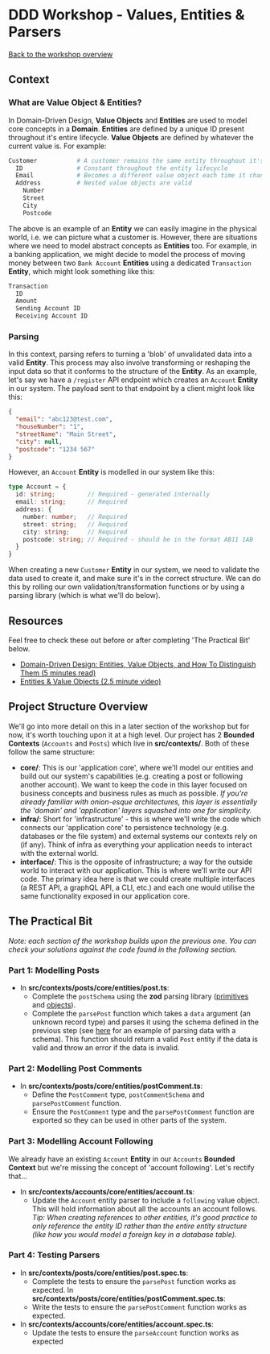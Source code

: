# DDD Workshop - Values, Entities & Parsers

[Back to the workshop overview](https://github.com/PensionBee/ddd-workshop#workshop-overview)

## Context

### What are Value Object & Entities?

In Domain-Driven Design, **Value Objects** and **Entities** are used to model core concepts in a **Domain**. **Entities** are defined by a unique ID present throughout it's entire lifecycle. **Value Objects** are defined by whatever the current value is. For example:

```sh
Customer           # A customer remains the same entity throughout it's lifecycle, even when it's attributes change
  ID               # Constant throughout the entity lifecycle
  Email            # Becomes a different value object each time it changes
  Address          # Nested value objects are valid
    Number
    Street
    City
    Postcode
```

The above is an example of an **Entity** we can easily imagine in the physical world, i.e. we can picture what a customer is. However, there are situations where we need to model abstract concepts as **Entities** too. For example, in a banking application, we might decide to model the process of moving money between two `Bank Account` **Entities** using a dedicated `Transaction` **Entity**, which might look something like this:

```sh
Transaction
  ID
  Amount
  Sending Account ID
  Receiving Account ID
```

### Parsing

In this context, parsing refers to turning a 'blob' of unvalidated data into a valid **Entity**. This process may also involve transforming or reshaping the input data so that it conforms to the structure of the **Entity**. As an example, let's say we have a `/register` API endpoint which creates an `Account` **Entity** in our system. The payload sent to that endpoint by a client might look like this:

```json
{
  "email": "abc123@test.com",
  "houseNumber": "1",
  "streetName": "Main Street",
  "city": null,
  "postcode": "1234 567"
}
```

However, an `Account` **Entity** is modelled in our system like this:

```ts
type Account = {
  id: string;         // Required - generated internally
  email: string;      // Required
  address: {
    number: number;   // Required
    street: string;   // Required
    city: string;     // Required
    postcode: string; // Required - should be in the format AB11 1AB
  }
}
```

When creating a new `Customer` **Entity** in our system, we need to validate the data used to create it, and make sure it's in the correct structure. We can do this by rolling our own validation/transformation functions or by using a parsing library (which is what we'll do below).

## Resources

Feel free to check these out before or after completing 'The Practical Bit' below.

- [Domain-Driven Design: Entities, Value Objects, and How To Distinguish Them (5 minutes read)]([https://...](https://blog.jannikwempe.com/domain-driven-design-entities-value-objects))
- [Entities & Value Objects (2.5 minute video)](https://www.youtube.com/watch?v=r8q5DD9rd3M)

## Project Structure Overview

We'll go into more detail on this in a later section of the workshop but for now, it's worth touching upon it at a high level. Our project has 2 **Bounded Contexts** (`Accounts` and `Posts`) which live in **src/contexts/**. Both of these follow the same structure:

- **core/**: This is our 'application core', where we'll model our entities and build out our system's capabilities (e.g. creating a post or following another account). We want to keep the code in this layer focused on business concepts and business rules as much as possible. *If you're already familiar with onion-esque architectures, this layer is essentially the 'domain' and 'application' layers squashed into one for simplicity.*
- **infra/**: Short for 'infrastructure' - this is where we'll write the code which connects our 'application core' to persistence technology (e.g. databases or the file system) and external systems our contexts rely on (if any). Think of infra as everything your application needs to interact with the external world.
- **interface/**: This is the opposite of infrastructure; a way for the outside world to interact with our application. This is where we'll write our API code. The primary idea here is that we could create multiple interfaces (a REST API, a graphQL API, a CLI, etc.) and each one would utilise the same functionality exposed in our application core.

## The Practical Bit

*Note: each section of the workshop builds upon the previous one. You can check your solutions against the code found in the following section.*

### Part 1: Modelling Posts

- In **src/contexts/posts/core/entities/post.ts**:
  - Complete the `postSchema` using the **zod** parsing library ([primitives](https://github.com/colinhacks/zod#primitives) and [objects](https://github.com/colinhacks/zod#objects)).
  - Complete the `parsePost` function which takes a `data` argument (an unknown record type) and parses it using the schema defined in the previous step (see [here](https://github.com/colinhacks/zod#basic-usage) for an example of parsing data with a schema). This function should return a valid `Post` entity if the data is valid and throw an error if the data is invalid.

### Part 2: Modelling Post Comments

- In **src/contexts/posts/core/entities/postComment.ts**:
  - Define the `PostComment` type, `postCommentSchema` and `parsePostComment` function.
  - Ensure the `PostComment` type and the `parsePostComment` function are exported so they can be used in other parts of the system.

### Part 3: Modelling Account Following

We already have an existing `Account` **Entity** in our `Accounts` **Bounded Context** but we're missing the concept of 'account following'. Let's rectify that...

- In **src/contexts/accounts/core/entities/account.ts**:
  - Update the `Account` entity parser to include a `following` value object. This will hold information about all the accounts an account follows. *Tip: When creating references to other entities, it's good practice to only reference the entity ID rather than the entire entity structure (like how you would model a foreign key in a database table).*

### Part 4: Testing Parsers

- In **src/contexts/posts/core/entities/post.spec.ts**:
  - Complete the tests to ensure the `parsePost` function works as expected.
In **src/contexts/posts/core/entities/postComment.spec.ts**:
  - Write the tests to ensure the `parsePostComment` function works as expected.
- In **src/contexts/accounts/core/entities/account.spec.ts**:
  - Update the tests to ensure the `parseAccount` function works as expected
